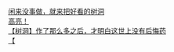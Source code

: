 [闲来没事做，就来把好看的树洞](http://tieba.baidu.com/p/3345519537?see_lz=1&pn=)   
[高亮！](http://tieba.baidu.com/p/3345362890?see_lz=1&pn=)   
[【树洞】作了那么多之后，才明白这世上没有后悔药](http://tieba.baidu.com/p/3344767088?see_lz=1&pn=)   
[【](http://tieba.baidu.com/p/3343798310?see_lz=1&pn=)   
